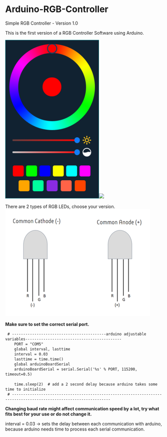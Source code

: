 # Arduino-RGB-Controller
Simple RGB Controller - Version 1.0

This is the first version of a RGB Controller Software using Arduino.

<img src="/demo_files/run.PNG" width="300"><img src="/demo_files/demo.gif" width="300">

There are 2 types of RGB LEDs, choose your version. 
![](/rgb_diagram.png)

**Make sure to set the correct serial port.**

```
 # ------------------------------------------arduino adjustable variables------------------------------------------- 
    PORT = "COM5"
    global interval, lasttime
    interval = 0.03 
    lasttime = time.time() 
    global arduinoBoardSerial 
    arduinoBoardSerial = serial.Serial('%s' % PORT, 115200, timeout=0.5) 
   
    time.sleep(2)  # add a 2 second delay because arduino takes some time to initialize
 # ------------------------------------------------------------------------------------------------------------------
 ``` 

**Changing baud rate might affect communication speed by a lot, try what fits best for your use or do not change it.**

interval = 0.03 -> sets the delay between each communication with arduino, because arduino needs time to process each serial communication. 
